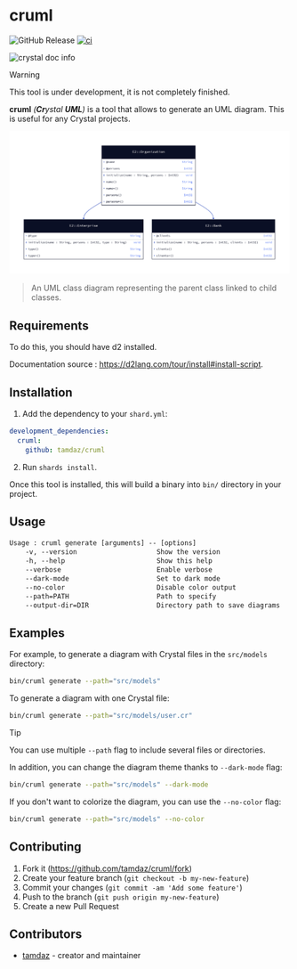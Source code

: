 # cruml

![GitHub Release](https://img.shields.io/github/v/release/tamdaz/cruml)
[![ci](https://github.com/tamdaz/cruml/actions/workflows/crystal.yml/badge.svg?branch=main)](https://github.com/tamdaz/cruml/actions/workflows/crystal.yml)

![crystal doc info](https://img.shields.io/badge/CrystalDoc.info-2E1052?logo=crystal&style=for-the-badge)

> [!WARNING]
> This tool is under development, it is not completely finished.

**cruml** *(**Cr**ystal **UML**)* is a tool that allows to generate an UML diagram. This is useful for any Crystal projects.

![uml_class_diagram](img/diagram.png)

> An UML class diagram representing the parent class linked to child classes.

## Requirements

To do this, you should have d2 installed.

Documentation source : https://d2lang.com/tour/install#install-script.

## Installation

1. Add the dependency to your `shard.yml`:

```yaml
development_dependencies:
  cruml:
    github: tamdaz/cruml
```

2. Run `shards install`.

Once this tool is installed, this will build a binary into `bin/` directory in your project.

## Usage

```
Usage : cruml generate [arguments] -- [options]
    -v, --version                    Show the version
    -h, --help                       Show this help
    --verbose                        Enable verbose
    --dark-mode                      Set to dark mode
    --no-color                       Disable color output
    --path=PATH                      Path to specify
    --output-dir=DIR                 Directory path to save diagrams
```

## Examples

For example, to generate a diagram with Crystal files in the `src/models` directory:

```sh
bin/cruml generate --path="src/models"
```

To generate a diagram with one Crystal file:

```sh
bin/cruml generate --path="src/models/user.cr"
```

> [!TIP]
> You can use multiple `--path` flag to include several files or directories.

In addition, you can change the diagram theme thanks to `--dark-mode` flag:

```sh
bin/cruml generate --path="src/models" --dark-mode
```

If you don't want to colorize the diagram, you can use the `--no-color` flag:

```sh
bin/cruml generate --path="src/models" --no-color
```

## Contributing

1. Fork it (<https://github.com/tamdaz/cruml/fork>)
2. Create your feature branch (`git checkout -b my-new-feature`)
3. Commit your changes (`git commit -am 'Add some feature'`)
4. Push to the branch (`git push origin my-new-feature`)
5. Create a new Pull Request

## Contributors

- [tamdaz](https://github.com/tamdaz) - creator and maintainer
